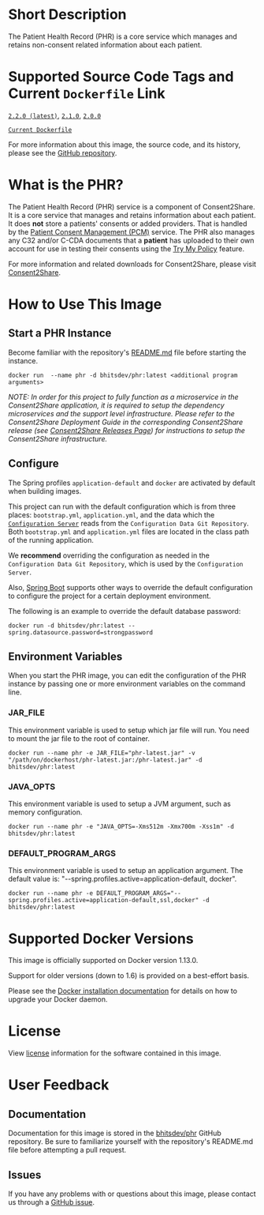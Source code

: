 # Short Description

The Patient Health Record (PHR) is a core service which manages and retains non-consent related information about each patient.

# Supported Source Code Tags and Current `Dockerfile` Link

[`2.2.0 (latest)`](https://github.com/bhits-dev/phr/releases/tag/2.2.0), [`2.1.0`](https://github.com/bhits-dev/phr/releases/tag/2.1.0), [`2.0.0`](https://github.com/bhits-dev/phr/releases/tag/2.0.0)

[`Current Dockerfile`](../phr/src/main/docker/Dockerfile)

For more information about this image, the source code, and its history, please see the [GitHub repository](https://github.com/bhits-dev/phr).

# What is the PHR?

The Patient Health Record (PHR) service is a component of Consent2Share. It is a core service that manages and retains information about each patient. It does **not** store a patients' consents or added providers. That is handled by the [Patient Consent Management (PCM)](https://github.com/bhits-dev/pcm) service. The PHR also manages any C32 and/or C-CDA documents that a **patient** has uploaded to their own account for use in testing their consents using the [Try My Policy](https://github.com/bhits-dev/try-policy) feature.

For more information and related downloads for Consent2Share, please visit [Consent2Share](https://bhits-dev.github.io/consent2share/).

# How to Use This Image

## Start a PHR Instance

Become familiar with the repository's [README.md](../README.md) file before starting the instance.

`docker run  --name phr -d bhitsdev/phr:latest <additional program arguments>`

*NOTE: In order for this project to fully function as a microservice in the Consent2Share application, it is required to setup the dependency microservices and the support level infrastructure. Please refer to the Consent2Share Deployment Guide in the corresponding Consent2Share release (see [Consent2Share Releases Page](https://github.com/bhits-dev/consent2share/releases)) for instructions to setup the Consent2Share infrastructure.*
 
## Configure

The Spring profiles `application-default` and `docker` are activated by default when building images.

This project can run with the default configuration which is from three places: `bootstrap.yml`, `application.yml`, and the data which the [`Configuration Server`](https://github.com/bhits-dev/config-server) reads from the `Configuration Data Git Repository`. Both `bootstrap.yml` and `application.yml` files are located in the class path of the running application.

We **recommend** overriding the configuration as needed in the `Configuration Data Git Repository`, which is used by the `Configuration Server`.

Also, [Spring Boot](https://projects.spring.io/spring-boot/) supports other ways to override the default configuration to configure the project for a certain deployment environment. 

The following is an example to override the default database password:

`docker run -d bhitsdev/phr:latest --spring.datasource.password=strongpassword`

## Environment Variables

When you start the PHR image, you can edit the configuration of the PHR instance by passing one or more environment variables on the command line. 

### JAR_FILE

This environment variable is used to setup which jar file will run. You need to mount the jar file to the root of container.

`docker run --name phr -e JAR_FILE="phr-latest.jar" -v "/path/on/dockerhost/phr-latest.jar:/phr-latest.jar" -d bhitsdev/phr:latest`

### JAVA_OPTS 

This environment variable is used to setup a JVM argument, such as memory configuration.

`docker run --name phr -e "JAVA_OPTS=-Xms512m -Xmx700m -Xss1m" -d bhitsdev/phr:latest`

### DEFAULT_PROGRAM_ARGS 

This environment variable is used to setup an application argument. The default value is: "--spring.profiles.active=application-default, docker".

`docker run --name phr -e DEFAULT_PROGRAM_ARGS="--spring.profiles.active=application-default,ssl,docker" -d bhitsdev/phr:latest`

# Supported Docker Versions

This image is officially supported on Docker version 1.13.0.

Support for older versions (down to 1.6) is provided on a best-effort basis.

Please see the [Docker installation documentation](https://docs.docker.com/engine/installation/) for details on how to upgrade your Docker daemon.

# License

View [license](../LICENSE) information for the software contained in this image.

# User Feedback

## Documentation
 
Documentation for this image is stored in the [bhitsdev/phr](https://github.com/bhits-dev/phr) GitHub repository. Be sure to familiarize yourself with the repository's README.md file before attempting a pull request.

## Issues

If you have any problems with or questions about this image, please contact us through a [GitHub issue](https://github.com/bhits-dev/phr/issues).
